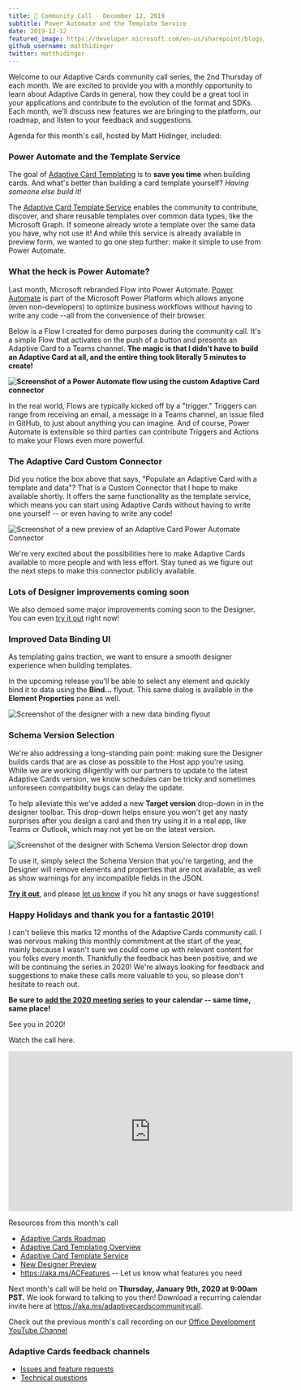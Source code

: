 ```yaml
---
title: 📣 Community Call - December 12, 2019
subtitle: Power Automate and the Template Service
date: 2019-12-12
featured_image: https://developer.microsoft.com/en-us/sharepoint/blogs/wp-content/uploads/2019/12/Image-adaptive-card.png
github_username: matthidinger
twitter: matthidinger
---
```


Welcome to our Adaptive Cards community call series, the 2nd Thursday of each month. We are excited to provide you with a monthly opportunity to learn about Adaptive Cards in general, how they could be a great tool in your applications and contribute to the evolution of the format and SDKs. Each month, we'll discuss new features we are bringing to the platform, our roadmap, and listen to your feedback and suggestions.

Agenda for this month's call, hosted by Matt Hidinger, included:

### Power Automate and the Template Service

The goal of [Adaptive Card Templating](https://docs.microsoft.com/en-us/adaptive-cards/templating/) is to **save you time** when building cards. And what's better than building a card template yourself? *Having someone else build it!*

The [Adaptive Card Template Service](https://docs.microsoft.com/en-us/adaptive-cards/templating/service) enables the community to contribute, discover, and share reusable templates over common data types, like the Microsoft Graph. If someone already wrote a template over the same data you have, why not use it! And while this service is already available in preview form, we wanted to go one step further: make it simple to use from Power Automate.

### What the heck is Power Automate?

Last month, Microsoft rebranded Flow into Power Automate. [Power Automate](https://flow.microsoft.com/en-us/) is part of the Microsoft Power Platform which allows anyone (even non-developers) to optimize business workflows without having to write any code --<wbr> all from the convenience of their browser.

Below is a Flow I created for demo purposes during the community call. It's a simple Flow that activates on the push of a button and presents an Adaptive Card to a Teams channel. **The magic is that I didn't have to build an Adaptive Card at all, and the entire thing took literally 5 minutes to create!**

**![Screenshot of a Power Automate flow using the custom Adaptive Card connector](https://developer.microsoft.com/en-us/sharepoint/blogs/wp-content/uploads/2019/12/Image-adaptive-card.png)**

In the real world, Flows are typically kicked off by a "trigger." Triggers can range from receiving an email, a message in a Teams channel, an issue filed in GitHub, to just about anything you can imagine. And of course, Power Automate is extensible so third parties can contribute Triggers and Actions to make your Flows even more powerful.

### The Adaptive Card Custom Connector

Did you notice the box above that says, "Populate an Adaptive Card with a template and data"? That is a Custom Connector that I hope to make available shortly. It offers the same functionality as the template service, which means you can start using Adaptive Cards without having to write one yourself --<wbr> or even having to write any code!

![Screenshot of a new preview of an Adaptive Card Power Automate Connector](https://developer.microsoft.com/en-us/sharepoint/blogs/wp-content/uploads/2019/12/Adaptive-cards-2-917x1024.png)

We're very excited about the possibilities here to make Adaptive Cards available to more people and with less effort. Stay tuned as we figure out the next steps to make this connector publicly available.

### Lots of Designer improvements coming soon

We also demoed some major improvements coming soon to the Designer. You can even [try it out](https://adaptivecardsci.z5.web.core.windows.net/pr/3508/designer/?preview=1) right now!

### Improved Data Binding UI

As templating gains traction, we want to ensure a smooth designer experience when building templates.

In the upcoming release you'll be able to select any element and quickly bind it to data using the **Bind...** flyout. This same dialog is available in the **Element Properties** pane as well.

![Screenshot of the designer with a new data binding flyout ](https://developer.microsoft.com/en-us/sharepoint/blogs/wp-content/uploads/2019/12/Adaptive-cards-3.png)

### Schema Version Selection

We're also addressing a long-standing pain point: making sure the Designer builds cards that are as close as possible to the Host app you're using. While we are working diligently with our partners to update to the latest Adaptive Cards version, we know schedules can be tricky and sometimes unforeseen compatibility bugs can delay the update.

To help alleviate this we've added a new **Target version** drop-down in in the designer toolbar. This drop-down helps ensure you won't get any nasty surprises after you design a card and then try using it in a real app, like Teams or Outlook, which may not yet be on the latest version.

![Screenshot of the designer with Schema Version Selector drop down](https://developer.microsoft.com/en-us/sharepoint/blogs/wp-content/uploads/2019/12/Adaptive-cards-4.png)

To use it, simply select the Schema Version that you're targeting, and the Designer will remove elements and properties that are not available, as well as show warnings for any incompatible fields in the JSON.

[**Try it out**](https://adaptivecardsci.z5.web.core.windows.net/pr/3508/designer/?preview=1), and please [let us know](https://github.com/Microsoft/AdaptiveCards/issues/new?title=%5BDesigner%5D%20%5BYour%20feedback%20title%20here%5D&body=%5BYour%20detailed%20feedback%20here%5D) if you hit any snags or have suggestions!

### **Happy Holidays and thank you for a fantastic 2019!**

I can't believe this marks 12 months of the Adaptive Cards community call. I was nervous making this monthly commitment at the start of the year, mainly because I wasn't sure we could come up with relevant content for you folks every month. Thankfully the feedback has been positive, and we will be continuing the series in 2020! We're always looking for feedback and suggestions to make these calls more valuable to you, so please don't hesitate to reach out.

**Be sure to** [**add the 2020 meeting series**](https://aka.ms/adaptivecardscommunitycall) **to your calendar --<wbr> same time, same place!**

See you in 2020!

Watch the call here.

<iframe width="560" title = "Community Call December 2019 video" height="315" allowfullscreen="allowfullscreen" allow="accelerometer; autoplay; encrypted-media; gyroscope; picture-in-picture" frameborder="0" src="https://www.youtube.com/embed/B9d354AY_GA"></iframe>

Resources from this month's call

-   [Adaptive Cards Roadmap](https://aka.ms/ACRoadmap)
-   [Adaptive Card Templating Overview](https://docs.microsoft.com/en-us/adaptive-cards/templating/)
-   [Adaptive Card Template Service](https://docs.microsoft.com/en-us/adaptive-cards/templating/service)
-   [New Designer Preview](https://adaptivecardsci.z5.web.core.windows.net/pr/3508/designer/?preview=1)
-   <https://aka.ms/ACFeatures> -- Let us know what features you need

Next month's call will be held on **Thursday, January 9th, 2020 at 9:00am PST.** We look forward to talking to you then! Download a recurring calendar invite here at <https://aka.ms/adaptivecardscommunitycall>.

Check out the previous month's call recording on our [Office Development YouTube Channel](https://na01.safelinks.protection.outlook.com/?url=https%3A%2F%2Fwww.youtube.com%2Fchannel%2FUCV_6HOhwxYLXAGd-JOqKPoQ&data=04%7C01%7Cv-chargr%40microsoft.com%7Cbaeead6e3a844690785d08d56d9e6864%7Cee3303d7fb734b0c8589bcd847f1c277%7C1%7C0%7C636535449508737676%7CUnknown%7CTWFpbGZsb3d8eyJWIjoiMC4wLjAwMDAiLCJQIjoiV2luMzIiLCJBTiI6Ik1haWwifQ%3D%3D%7C-2&sdata=emAMNFO82YoWjc2hnXShDlBPRR3jOPxAAfJLTKozgYk%3D&reserved=0)

### Adaptive Cards feedback channels

-   [Issues and feature requests](https://github.com/Microsoft/AdaptiveCards/issues)
-   [Technical questions](https://stackoverflow.com/questions/tagged/adaptive-cards)